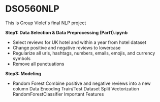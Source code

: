 # DSO560NLP
This is Group Violet's final NLP project

**Step1: Data Selection & Data Preprocessing (Part1).ipynb**
- Select reviews for UK hotel and within a year from hotel dataset
- Change positive and negative reviews to lowercase
- Regularize all urls, hashtags, numbers, emails, emojis, and currency symbols
- Remove all punctuations


**Step3: Modeling**
- Random Forest
  Combine positive and negative reviews into a new column
  Data Encoding
  Train/Test Dataset Split
  Vectorization
  RandomForestClassifier
  Important Features
